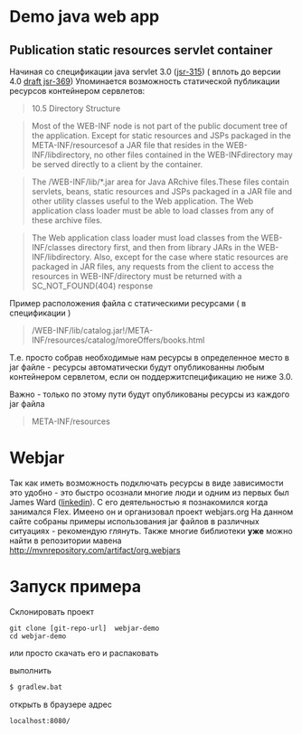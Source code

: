 ﻿# Demo java web app
## Publication static resources servlet container

Начиная со спецификации java servlet 3.0 ([jsr-315](https://jcp.org/en/jsr/detail?id=315)) ( вплоть до версии 4.0 [draft jsr-369](https://jcp.org/en/jsr/detail?id=369))
Упоминается возможность статической публикации ресурсов контейнером сервлетов:
 > 10.5 Directory Structure
 
 > Most of the WEB-INF node is not part of the public document 
tree of the application. Except for static resources and JSPs packaged in the META-INF/resourcesof a JAR file that resides in the WEB-INF/libdirectory, no other 
files contained in the WEB-INFdirectory may be served directly to a client by the 
container.

> The /WEB-INF/lib/*.jar area for Java ARchive files.These files contain servlets, 
beans, static resources and JSPs packaged in a JAR file and other utility classes 
useful to the Web application. The Web application class loader must be able to 
load classes from any of these archive files. 

> The Web application class loader must load classes from the WEB-INF/classes
directory first, and then from library JARs in the WEB-INF/libdirectory. Also, except for the case where static resources are packaged in JAR files, any requests from the
client to access the resources in WEB-INF/directory must be returned with a 
SC_NOT_FOUND(404) response

Пример расположения файла с статическими ресурсами ( в спецификации )

> /WEB-INF/lib/catalog.jar!/META-INF/resources/catalog/moreOffers/books.html

Т.е. просто собрав необходимые нам ресурсы в определенное место в jar файле - ресурсы автоматически будут опубликованны любым контейнером сервлетом, если он поддержитспецификацию не ниже 3.0.

Важно - только по этому пути будут опубликованы ресурсы из каждого jar файла
> META-INF/resources

# Webjar
Так как иметь возможность подключать ресурсы в виде зависимости это удобно - это быстро осознали многие люди и одним из первых был James Ward ([linkedin](https://www.linkedin.com/in/jamesward)).
С его деятельностью я познакомился когда занимался Flex.
Имеено он и организовал проект webjars.org
На данном сайте собраны примеры использования jar файлов в различных ситуациях - рекомендую глянуть.
Также многие библиотеки **уже** можно найти в репозитории мавена http://mvnrepository.com/artifact/org.webjars

# Запуск примера 
Cклонировать проект 
```
git clone [git-repo-url]  webjar-demo
cd webjar-demo
```
или просто скачать его и распаковать

выполнить 
```cmd
$ gradlew.bat
```
открыть в браузере адрес

```url
localhost:8080/
```



